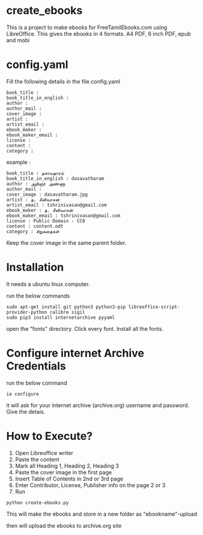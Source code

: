 # create_ebooks

This is a project to make ebooks for FreeTamilEbooks.com using LibreOffice.
This gives the ebooks in 4 formats. A4 PDF, 6 inch PDF, epub and mobi

# config.yaml

Fill the following details in the file config.yaml

```
book_title : 
book_title_in_english : 
author : 
author_mail : 
cover_image : 
artist : 
artist_email : 
ebook_maker : 
ebook_maker_email : 
license : 
content : 
category : 
```


example :

```
book_title : தசாவதாரம்
book_title_in_english : dasavatharam
author : அறிஞர் அண்ணா
author_mail : 
cover_image : dasavatharam.jpg
artist : த. சீனிவாசன்
artist_email : tshrinivasan@gmail.com
ebook_maker : த. சீனிவாசன்
ebook_maker_email : tshrinivasan@gmail.com
license : Public Domain - CC0 
content : content.odt
category : சிறுகதைகள்
```





Keep the cover image in the same parent folder.


# Installation

It needs a ubuntu linux computer.


run the below commands

```
sudo apt-get install git python3 python3-pip libreoffice-script-provider-python calibre sigil 
sudo pip3 install internetarchive pyyaml
```






open the "fonts" directory.
Click every font.
Install all the fonts.



# Configure internet Archive Credentials


run the below command
```
ia configure
```

it will ask for your internet archive (archive.org) username and password.
Give the detais.



# How to Execute?



1. Open Libreoffice writer
2. Paste the content
3. Mark all Heading 1, Heading 2, Heading 3
4. Paste the cover image in the first page
5. Insert Table of Contents in 2nd or 3rd page
6. Enter Contributor, License, Publisher info on the page 2 or 3
7. Run 

```
python create-ebooks.py
```

This will make the ebooks and store in a new folder as "ebookname"-upload



then will upload the ebooks to archive.org site



